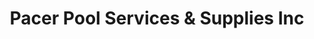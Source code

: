 ---
title: "Pacer Pool Services & Supplies Inc"
url: /downingtown/pacer-pool-services-und-supplies-inc/
shop: Pool
---